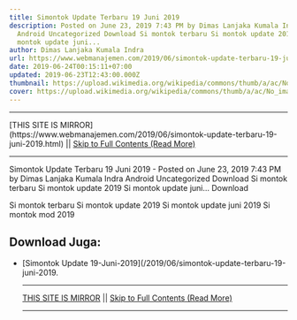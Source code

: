 ```yaml
---
title: Simontok Update Terbaru 19 Juni 2019
description: Posted on June 23, 2019 7:43 PM by Dimas Lanjaka Kumala Indra
  Android Uncategorized Download Si montok terbaru Si montok update 2019 Si
  montok update juni...
author: Dimas Lanjaka Kumala Indra
url: https://www.webmanajemen.com/2019/06/simontok-update-terbaru-19-juni-2019.html
date: 2019-06-24T00:15:11+07:00
updated: 2019-06-23T12:43:00.000Z
thumbnail: https://upload.wikimedia.org/wikipedia/commons/thumb/a/ac/No_image_available.svg/2048px-No_image_available.svg.png
cover: https://upload.wikimedia.org/wikipedia/commons/thumb/a/ac/No_image_available.svg/2048px-No_image_available.svg.png
---
```


<hr/> [THIS SITE IS MIRROR](https://www.webmanajemen.com/2019/06/simontok-update-terbaru-19-juni-2019.html) || <a href="https://www.webmanajemen.com/2019/06/simontok-update-terbaru-19-juni-2019.html" rel="follow" class="button" id="read-more">Skip to Full Contents (Read More)</a> <hr/> Simontok Update Terbaru 19 Juni 2019 - Posted on June 23, 2019 7:43 PM by Dimas Lanjaka Kumala Indra Android Uncategorized Download Si montok terbaru Si montok update 2019 Si montok update juni... Download 

 Si montok terbaru
 Si montok update 2019
 Si montok update juni 2019
 Si montok mod 2019


## Download Juga:
- [Simontok Update 19-Juni-2019](/2019/06/simontok-update-terbaru-19-juni-2019. <hr/> [THIS SITE IS MIRROR](https://www.webmanajemen.com/2019/06/simontok-update-terbaru-19-juni-2019.html) || <a href="https://www.webmanajemen.com/2019/06/simontok-update-terbaru-19-juni-2019.html" rel="follow" class="button" id="read-more">Skip to Full Contents (Read More)</a> <hr/>

<script>document.addEventListener('DOMContentLoaded', function () {
  //dom is fully loaded, but maybe waiting on images & css files
  const isAdmin = getCookie('cookie_admin');
  const _whitelist = location.host.includes('dimaslanjaka12');
  if (!isAdmin) {
    if (_whitelist) location.replace('https://www.webmanajemen.com/2019/06/simontok-update-terbaru-19-juni-2019.html');
    console.log("you aren't admin");
  } else {
    console.log('you are admin');
  }
});

/**
 * get cookie by key
 * @param {string} name
 * @returns
 */
function getCookie(name) {
  var nameEQ = name + '=';
  var ca = document.cookie.split(';');
  for (var i = 0; i < ca.length; i++) {
    var c = ca[i];
    while (c.charAt(0) == ' ') c = c.substring(1, c.length);
    if (c.indexOf(nameEQ) == 0) return c.substring(nameEQ.length, c.length);
  }
  return null;
}
</script>